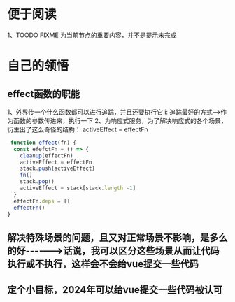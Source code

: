 # 便于阅读
1、TOODO  FIXME 为当前节点的重要内容，并不是提示未完成

# 自己的领悟

## effect函数的职能
1、外界传一个什么函数都可以进行追踪，并且还要执行它
i: 追踪最好的方式-->作为函数的参数传进来，执行一下
2、为响应式服务，为了解决响应式的各个场景，衍生出了这么奇怪的结构： activeEffect = effectFn
```javascript
 function effect(fn) {
  const efefctFn = () => {
    cleanup(effectFn)
    activeEffect = effectFn
    stack.push(activeEffect)
    fn() 
    stack.pop()
    activeEffect = stack[stack.length -1]
  }
  effectFn.deps = []
  effectFn()
}
```
## 解决特殊场景的问题，且又对正常场景不影响，是多么的好------>话说，我可以区分这些场景从而让代码执行或不执行，这样会不会给vue提交一些代码

## 定个小目标，2024年可以给vue提交一些代码被认可